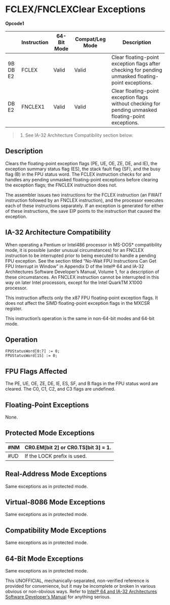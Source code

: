 # FCLEX/FNCLEX**Clear Exceptions**

**Opcode1**

|          | Instruction | 64-Bit Mode | Compat/Leg Mode | Description                                                                                           |
| -------- | ----------- | ----------- | --------------- | ----------------------------------------------------------------------------------------------------- |
| 9B DB E2 | FCLEX       | Valid       | Valid           | Clear floating-point exception flags after checking for pending unmasked floating-point exceptions.   |
| DB E2    | FNCLEX1     | Valid       | Valid           | Clear floating-point exception flags without checking for pending unmasked floating-point exceptions. |

> 1. See IA-32 Architecture Compatibility section below.

## Description

Clears the floating-point exception flags (PE, UE, OE, ZE, DE, and IE), the exception summary status flag (ES), the stack fault flag (SF), and the busy flag (B) in the FPU status word. The FCLEX instruction checks for and handles any pending unmasked floating-point exceptions before clearing the exception flags; the FNCLEX instruction does not.

The assembler issues two instructions for the FCLEX instruction (an FWAIT instruction followed by an FNCLEX instruction), and the processor executes each of these instructions separately. If an exception is generated for either of these instructions, the save EIP points to the instruction that caused the exception.

## IA-32 Architecture Compatibility

When operating a Pentium or Intel486 processor in MS-DOS\* compatibility mode, it is possible (under unusual circumstances) for an FNCLEX instruction to be interrupted prior to being executed to handle a pending FPU exception. See the section titled “No-Wait FPU Instructions Can Get FPU Interrupt in Window” in Appendix D of the Intel® 64 and IA-32 Architectures Software Developer’s Manual, Volume 1, for a description of these circumstances. An FNCLEX instruction cannot be interrupted in this way on later Intel processors, except for the Intel QuarkTM X1000 processor.

This instruction affects only the x87 FPU floating-point exception flags. It does not affect the SIMD floating-point exception flags in the MXCSR register.

This instruction’s operation is the same in non-64-bit modes and 64-bit mode.

## Operation

```
FPUStatusWord[0:7] := 0;
FPUStatusWord[15] := 0;

```

## FPU Flags Affected

The PE, UE, OE, ZE, DE, IE, ES, SF, and B flags in the FPU status word are cleared. The C0, C1, C2, and C3 flags are undefined.

## Floating-Point Exceptions

None.

## Protected Mode Exceptions

| \#​NM  | CR0.EM[bit 2] or CR0.TS[bit 3] = 1. |
| ------ | ----------------------------------- |
| #​​​UD | If the LOCK prefix is used.         |

## Real-Address Mode Exceptions

Same exceptions as in protected mode.

## Virtual-8086 Mode Exceptions

Same exceptions as in protected mode.

## Compatibility Mode Exceptions

Same exceptions as in protected mode.

## 64-Bit Mode Exceptions

Same exceptions as in protected mode.

This UNOFFICIAL, mechanically-separated, non-verified reference is provided for convenience, but it may be
incomplete or broken in various obvious or non-obvious
ways. Refer to [Intel® 64 and IA-32 Architectures Software Developer’s Manual](https://software.intel.com/en-us/download/intel-64-and-ia-32-architectures-sdm-combined-volumes-1-2a-2b-2c-2d-3a-3b-3c-3d-and-4) for anything serious.
